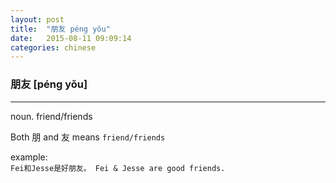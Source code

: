 ```yaml
---
layout: post
title:  "朋友 péng yǒu"
date:   2015-08-11 09:09:14
categories: chinese
---
```

### 朋友 [péng yǒu]
-----------

noun. friend/friends

Both 朋 and 友 means `friend/friends`

example:  
`Fei和Jesse是好朋友。
Fei & Jesse are good friends.
`
